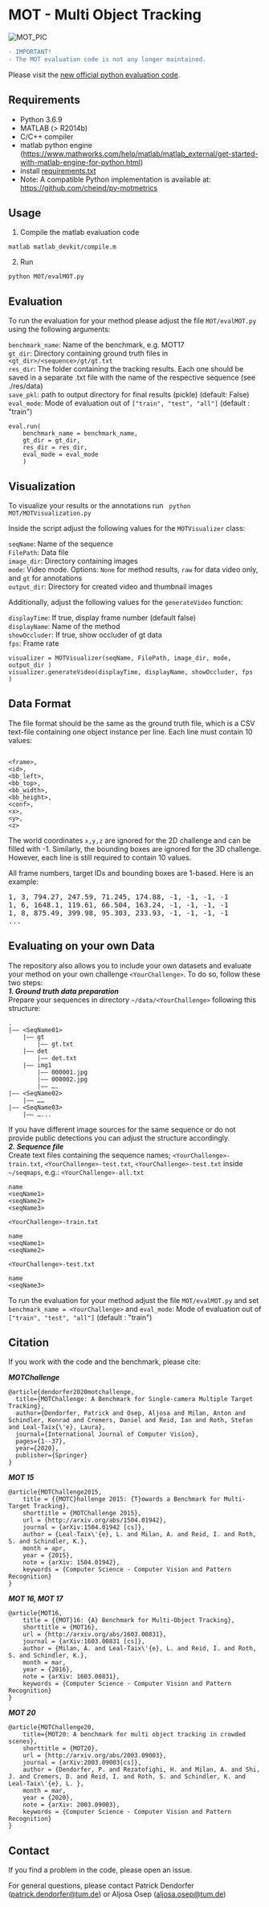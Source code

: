 # MOT - Multi Object Tracking
![MOT_PIC](https://motchallenge.net/sequenceVideos/MOT17-04-SDP-gt.jpg)
```diff
- IMPORTANT!
- The MOT evaluation code is not any longer maintained. 
```
Please visit the [new official python evaluation code](https://github.com/JonathonLuiten/TrackEval/blob/master/docs/MOTChallenge-Official/Readme.md). 


## Requirements
* Python 3.6.9
* MATLAB (> R2014b) 
* C/C++ compiler
* matlab python engine (https://www.mathworks.com/help/matlab/matlab_external/get-started-with-matlab-engine-for-python.html)
* install [requirements.txt](requirements.txt)
* Note: A compatible Python implementation is available at: https://github.com/cheind/py-motmetrics
## Usage

1) Compile the matlab evaluation code
```
matlab matlab_devkit/compile.m
```
2) Run
```
python MOT/evalMOT.py
```


## Evaluation
To run the evaluation for your method please adjust the file ```MOT/evalMOT.py``` using the following arguments:

```benchmark_name```: Name of the benchmark, e.g. MOT17  
```gt_dir```: Directory containing ground truth files in ```<gt_dir>/<sequence>/gt/gt.txt```    
```res_dir```: The folder containing the tracking results. Each one should be saved in a separate .txt file with the name of the respective sequence (see ./res/data)    
```save_pkl```: path to output directory for final results (pickle)  (default: False)  
```eval_mode```: Mode of evaluation out of ```["train", "test", "all"]``` (default : "train")

```
eval.run(
    benchmark_name = benchmark_name,
    gt_dir = gt_dir,
    res_dir = res_dir,
    eval_mode = eval_mode
    )
```
## Visualization
To visualize your results or the annotations run
<code>
python MOT/MOTVisualization.py
</code>

Inside the script adjust the following values for the ```MOTVisualizer``` class:

```seqName```: Name of the sequence  
```FilePath```: Data file  
```image_dir```: Directory containing images  
```mode```: Video mode. Options: ```None``` for method results, ```raw``` for data video only, and ```gt``` for annotations  
```output_dir```: Directory for created video and thumbnail images  

Additionally, adjust the following values for the ```generateVideo``` function:

```displayTime```: If true, display frame number (default false)  
```displayName```: Name of the method  
```showOccluder```: If true, show occluder of gt data  
```fps```: Frame rate  

```
visualizer = MOTVisualizer(seqName, FilePath, image_dir, mode, output_dir )
visualizer.generateVideo(displayTime, displayName, showOccluder, fps  )
```

## Data Format
<p>
The file format should be the same as the ground truth file, 
which is a CSV text-file containing one object instance per line.
Each line must contain 10 values:
</p>

</p>
<code>
&lt;frame&gt;,
&lt;id&gt;,
&lt;bb_left&gt;,
&lt;bb_top&gt;,
&lt;bb_width&gt;,
&lt;bb_height&gt;,
&lt;conf&gt;,
&lt;x&gt;,
&lt;y&gt;,
&lt;z&gt;
</code>
</p>

The world coordinates <code>x,y,z</code>
are ignored for the 2D challenge and can be filled with -1.
Similarly, the bounding boxes are ignored for the 3D challenge.
However, each line is still required to contain 10 values.

All frame numbers, target IDs and bounding boxes are 1-based. Here is an example:

<pre>
1, 3, 794.27, 247.59, 71.245, 174.88, -1, -1, -1, -1
1, 6, 1648.1, 119.61, 66.504, 163.24, -1, -1, -1, -1
1, 8, 875.49, 399.98, 95.303, 233.93, -1, -1, -1, -1
...
</pre>

 
## Evaluating on your own Data
The repository also allows you to include your own datasets and evaluate your method on your own challenge ```<YourChallenge>```.  To do so, follow these two steps:  
***1. Ground truth data preparation***  
Prepare your sequences in directory ```~/data/<YourChallenge>``` following this structure:

```
.
|—— <SeqName01>
	|—— gt
		|—— gt.txt
	|—— det
		|—— det.txt
	|—— img1
		|—— 000001.jpg
		|—— 000002.jpg
		|—— ….
|—— <SeqName02>
	|—— ……
|—— <SeqName03>
	|—— …...
```
If you have different image sources for the same sequence or do not provide public detections you can adjust the structure accordingly.  
***2. Sequence file***  
Create text files containing the sequence names; ```<YourChallenge>-train.txt```, ```<YourChallenge>-test.txt```,  ```<YourChallenge>-test.txt``` inside ```~/seqmaps```, e.g.:
```<YourChallenge>-all.txt```
```
name
<seqName1> 
<seqName2>
<seqName3>
```

```<YourChallenge>-train.txt```
```
name
<seqName1> 
<seqName2>
```

```<YourChallenge>-test.txt```
```
name
<seqName3>
```

To run the evaluation for your method adjust the file ```MOT/evalMOT.py``` and set ```benchmark_name = <YourChallenge>``` and ```eval_mode```: Mode of evaluation out of ```["train", "test", "all"]``` (default : "train")

## Citation
If you work with the code and the benchmark, please cite:

***MOTChallenge***
```
@article{dendorfer2020motchallenge,
  title={MOTChallenge: A Benchmark for Single-camera Multiple Target Tracking},
  author={Dendorfer, Patrick and Osep, Aljosa and Milan, Anton and Schindler, Konrad and Cremers, Daniel and Reid, Ian and Roth, Stefan and Leal-Taix{\'e}, Laura},
  journal={International Journal of Computer Vision},
  pages={1--37},
  year={2020},
  publisher={Springer}
}
```
***MOT 15***
```
@article{MOTChallenge2015,
	title = {{MOTC}hallenge 2015: {T}owards a Benchmark for Multi-Target Tracking},
	shorttitle = {MOTChallenge 2015},
	url = {http://arxiv.org/abs/1504.01942},
	journal = {arXiv:1504.01942 [cs]},
	author = {Leal-Taix\'{e}, L. and Milan, A. and Reid, I. and Roth, S. and Schindler, K.},
	month = apr,
	year = {2015},
	note = {arXiv: 1504.01942},
	keywords = {Computer Science - Computer Vision and Pattern Recognition}
}
```
***MOT 16, MOT 17***
```
@article{MOT16,
	title = {{MOT}16: {A} Benchmark for Multi-Object Tracking},
	shorttitle = {MOT16},
	url = {http://arxiv.org/abs/1603.00831},
	journal = {arXiv:1603.00831 [cs]},
	author = {Milan, A. and Leal-Taix\'{e}, L. and Reid, I. and Roth, S. and Schindler, K.},
	month = mar,
	year = {2016},
	note = {arXiv: 1603.00831},
	keywords = {Computer Science - Computer Vision and Pattern Recognition}
}
```
***MOT 20***
```
@article{MOTChallenge20,
    title={MOT20: A benchmark for multi object tracking in crowded scenes},
    shorttitle = {MOT20},
	url = {http://arxiv.org/abs/2003.09003},
	journal = {arXiv:2003.09003[cs]},
	author = {Dendorfer, P. and Rezatofighi, H. and Milan, A. and Shi, J. and Cremers, D. and Reid, I. and Roth, S. and Schindler, K. and Leal-Taix\'{e}, L. },
	month = mar,
	year = {2020},
	note = {arXiv: 2003.09003},
	keywords = {Computer Science - Computer Vision and Pattern Recognition}
}
```

## Contact
If you find a problem in the code, please open an issue.

For general questions, please contact Patrick Dendorfer (patrick.dendorfer@tum.de) or Aljosa Osep (aljosa.osep@tum.de)
